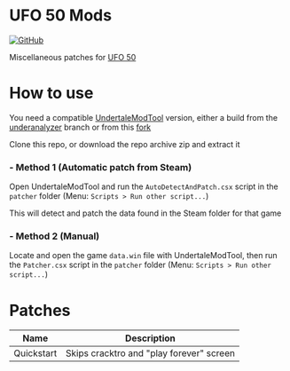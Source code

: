 UFO 50 Mods
===========

[![GitHub](https://img.shields.io/github/license/p-sam/ufo50-mods)](https://github.com/p-sam/ufo50-mods/blob/master/LICENSE)

Miscellaneous patches for [UFO 50](https://50games.fun/)

# How to use

You need a compatible [UndertaleModTool](https://github.com/UnderminersTeam/UndertaleModTool) version, either a build from the [underanalyzer](https://github.com/UnderminersTeam/UndertaleModTool/tree/underanalyzer) branch or from this [fork](https://github.com/p-sam/UndertaleModTool)

Clone this repo, or download the repo archive zip and extract it 

### - Method 1 (Automatic patch from Steam)

Open UndertaleModTool and run the `AutoDetectAndPatch.csx` script in the `patcher` folder (Menu: `Scripts > Run other script...`)

This will detect and patch the data found in the Steam folder for that game

### - Method 2 (Manual)

Locate and open the game `data.win` file with UndertaleModTool, then run the `Patcher.csx` script in the `patcher` folder (Menu: `Scripts > Run other script...`)

# Patches

| Name | Description |
| --- | --- |
| Quickstart | Skips cracktro and "play forever" screen |
